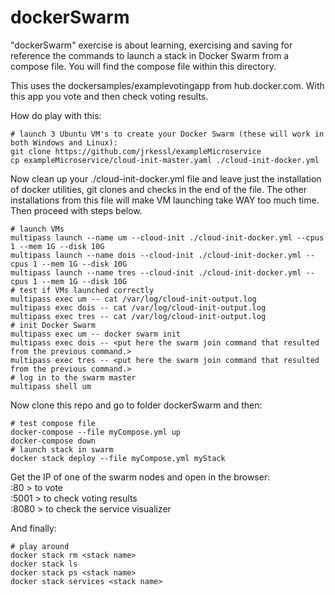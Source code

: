 # dockerSwarm

"dockerSwarm" exercise is about learning, exercising and saving for reference the commands to launch a stack in Docker Swarm from a compose file. You will find the compose file within this directory.

This uses the dockersamples/examplevotingapp from hub.docker.com. With this app you vote and then check voting results. 

How do play with this: 

```
# launch 3 Ubuntu VM's to create your Docker Swarm (these will work in both Windows and Linux):
git clone https://github.com/jrkessl/exampleMicroservice
cp exampleMicroservice/cloud-init-master.yaml ./cloud-init-docker.yml 
```
Now clean up your ./cloud-init-docker.yml file and leave just the installation of docker utilities, git clones and checks in the end of the file. The other installations from this file will make VM launching take WAY too much time. Then proceed with steps below. 
```
# launch VMs
multipass launch --name um --cloud-init ./cloud-init-docker.yml --cpus 1 --mem 1G --disk 10G
multipass launch --name dois --cloud-init ./cloud-init-docker.yml --cpus 1 --mem 1G --disk 10G
multipass launch --name tres --cloud-init ./cloud-init-docker.yml --cpus 1 --mem 1G --disk 10G
# test if VMs launched correctly
multipass exec um -- cat /var/log/cloud-init-output.log
multipass exec dois -- cat /var/log/cloud-init-output.log
multipass exec tres -- cat /var/log/cloud-init-output.log
# init Docker Swarm
multipass exec um -- docker swarm init
multipass exec dois -- <put here the swarm join command that resulted from the previous command.>
multipass exec tres -- <put here the swarm join command that resulted from the previous command.>
# log in to the swarm master
multipass shell um
```
Now clone this repo and go to folder dockerSwarm and then:
```
# test compose file
docker-compose --file myCompose.yml up 
docker-compose down
# launch stack in swarm
docker stack deploy --file myCompose.yml myStack
```
Get the IP of one of the swarm nodes and open in the browser:  
<ip>:80   > to vote   
<ip>:5001 > to check voting results   
<ip>:8080 > to check the service visualizer    
  
And finally:  
```
# play around 
docker stack rm <stack name>
docker stack ls 
docker stack ps <stack name>
docker stack services <stack name>
```


